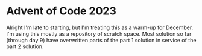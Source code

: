 # Advent of Code 2023
Alright I'm late to starting, but I'm treating this as a warm-up for December.
I'm using this mostly as a repository of scratch space. Most solution so far (through day 9) have overwritten parts of
the part 1 solution in service of the part 2 solution.

